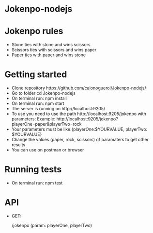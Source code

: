# Jokenpo-nodejs

# Jokenpo rules

- Stone ties with stone and wins scissors
- Scissors ties with scissors and wins paper
- Paper ties with paper and wins stone


# Getting started

- Clone repository https://github.com/caionoguerol/Jokenpo-nodejs/
- Go to folder cd Jokenpo-nodejs
- On terminal run: npm install
- On terminal run: npm start
- The server is running on http://localhost:9205/
- To use you need to use the path http://localhost:9205/jokenpo with parameters:
    Example:   http://localhost:9205/jokenpo?playerOne=paper&playerTwo=rock 
- Your parameters must be like:{playerOne:$YOURVALUE, playerTwo: $YOURVALUE}
- Change the values (paper, rock, scissors) of paramaters to get other results
- You can use on postman or browser 

# Running tests
- On terminal run: npm test

# API

- GET:
   
   /jokenpo (param: playerOne, playerTwo) 

